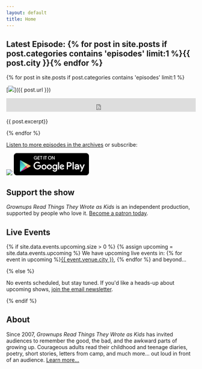 ```yaml
---
layout: default
title: Home
---
```


## <i class="fa fa-headphones"></i> Latest Episode: {% for post in site.posts if post.categories contains 'episodes' limit:1 %}{{ post.city }}{% endfor %}

{% for post in site.posts if post.categories contains 'episodes' limit:1 %}

[<img src="/images/episodes/{{ post.number }}.jpg">]({{ post.url }})

<iframe frameborder="0" height="36px" scrolling="no" src="https://simplecast.com/e/{{ post.simplecast_episode_id }}?style=dark" width="100%"></iframe>

{{ post.excerpt}}

{% endfor %}

<i class="fa fa-headphones"></i> [Listen to more episodes in the archives](/podcast/) or subscribe:

<a href="https://itunes.apple.com/podcast/id890900960?mt=2&at=10lR7u&ct=website_front_page_badge"><img src="https://linkmaker.itunes.apple.com/images/badges/en-us/badge_itunes-lrg.svg" style="display:inline" height="59px"></a> <a href="http://links.grownupsreadthingstheywroteaskids.com/googleplay"><img src="/images/get_it_on_play_logo_large.png" style="display:inline"></a>

## <i class="fa fa-heart" aria-hidden="true"></i> Support the show

*Grownups Read Things They Wrote as Kids* is an independent production, supported by people who love it. <a href="/support/">Become a patron today</a>.

## <i class="fa fa-calendar"></i> Live Events 

{% if site.data.events.upcoming.size > 0 %}
{% assign upcoming = site.data.events.upcoming %}
We have upcoming live events in: {% for event in upcoming %}<a href="/events/#{{ event.venue.city }}">{{ event.venue.city }}</a>, {% endfor %} and beyond...

{% else %}

No  events scheduled, but stay tuned. If you'd like a heads-up about upcoming shows, [join the email newsletter](https://grownupsreadthingstheywroteaskids.com/newsletter/).

{% endif %}



## About

Since 2007, *Grownups Read Things They Wrote as Kids* has invited audiences to remember the good, the bad, and the awkward parts of growing up. Courageous adults read their childhood and teenage diaries, poetry, short stories, letters from camp, and much more... out loud in front of an audience. [Learn more...](/about/)
